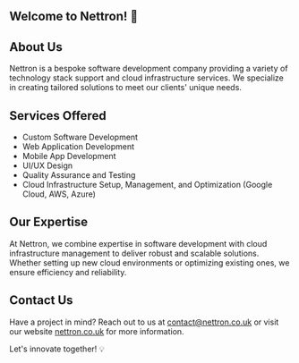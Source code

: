 ## Welcome to Nettron! 🚀

## About Us

Nettron is a bespoke software development company providing a variety of technology stack support and cloud infrastructure services. We specialize in creating tailored solutions to meet our clients' unique needs.

## Services Offered

*   Custom Software Development
*   Web Application Development
*   Mobile App Development
*   UI/UX Design
*   Quality Assurance and Testing
*   Cloud Infrastructure Setup, Management, and Optimization (Google Cloud, AWS, Azure)

## Our Expertise

At Nettron, we combine expertise in software development with cloud infrastructure management to deliver robust and scalable solutions. Whether setting up new cloud environments or optimizing existing ones, we ensure efficiency and reliability.

## Contact Us

Have a project in mind? Reach out to us at contact@nettron.co.uk or visit our website [nettron.co.uk](https://nettron.co.uk) for more information.

Let's innovate together! 💡
